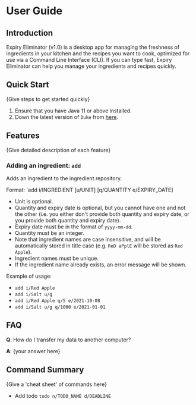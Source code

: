 # User Guide

## Introduction

Expiry Eliminator (v1.0) is a desktop app for managing the freshness of ingredients in your kitchen and the recipes you want to cook, optimized for use via a Command Line Interface (CLI). If you can type fast, Expiry Eliminator can help you manage your ingredients and recipes quickly.

## Quick Start

{Give steps to get started quickly}

1. Ensure that you have Java 11 or above installed.
1. Down the latest version of `Duke` from [here](http://link.to/duke).

## Features 

{Give detailed description of each feature}

### Adding an ingredient: `add`

Adds an ingredient to the ingredient repository.

Format: `add i/INGREDIENT [u/UNIT] [q/QUANTITY e/EXPIRY_DATE]

- Unit is optional.
- Quantity and expiry date is optional, but you cannot have one and not the other (i.e. you either don't provide both quantity and expiry date, or you provide both quantity and expiry date).
- Expiry date must be in the format of `yyyy-mm-dd`.
- Quantity must be an integer.
- Note that ingredient names are case insensitive, and will be automatically stored in title case (e.g. `ReD aPplE` will be stored as `Red Apple`).
- Ingredient names must be unique.
- If the ingredient name already exists, an error message will be shown.

Example of usage:
- `add i/Red Apple`
- `add i/Salt u/g`
- `add i/Red Apple q/5 e/2021-10-08`
- `add i/Salt u/g q/1000 e/2021-01-01`

## FAQ

**Q**: How do I transfer my data to another computer? 

**A**: {your answer here}

## Command Summary

{Give a 'cheat sheet' of commands here}

* Add todo `todo n/TODO_NAME d/DEADLINE`
